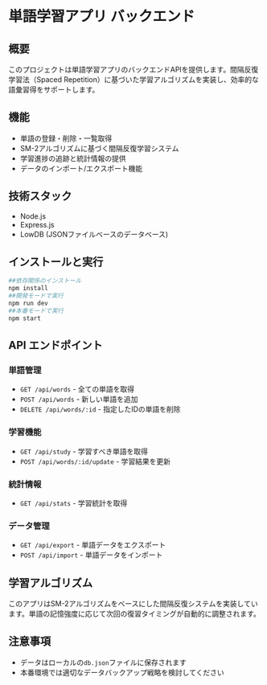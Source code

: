 # 単語学習アプリ バックエンド

## 概要

このプロジェクトは単語学習アプリのバックエンドAPIを提供します。間隔反復学習法（Spaced Repetition）に基づいた学習アルゴリズムを実装し、効率的な語彙習得をサポートします。

## 機能

- 単語の登録・削除・一覧取得
- SM-2アルゴリズムに基づく間隔反復学習システム
- 学習進捗の追跡と統計情報の提供
- データのインポート/エクスポート機能

## 技術スタック

- Node.js
- Express.js
- LowDB (JSONファイルベースのデータベース)

## インストールと実行

```bash
##依存関係のインストール
npm install
##開発モードで実行
npm run dev
##本番モードで実行
npm start
```

## API エンドポイント

### 単語管理

- `GET /api/words` - 全ての単語を取得
- `POST /api/words` - 新しい単語を追加
- `DELETE /api/words/:id` - 指定したIDの単語を削除

### 学習機能

- `GET /api/study` - 学習すべき単語を取得
- `POST /api/words/:id/update` - 学習結果を更新

### 統計情報

- `GET /api/stats` - 学習統計を取得

### データ管理

- `GET /api/export` - 単語データをエクスポート
- `POST /api/import` - 単語データをインポート

## 学習アルゴリズム

このアプリはSM-2アルゴリズムをベースにした間隔反復システムを実装しています。単語の記憶強度に応じて次回の復習タイミングが自動的に調整されます。


## 注意事項

- データはローカルの`db.json`ファイルに保存されます
- 本番環境では適切なデータバックアップ戦略を検討してください